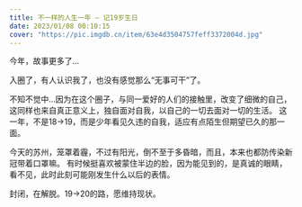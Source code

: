 ```yaml
---
title: 不一样的人生一年 – 记19岁生日
date: 2023/01/08 00:10:15
cover: "https://pic.imgdb.cn/item/63e4d3504757feff3372004d.jpg"
---
```

今年，故事更多了…

入圈了，有人认识我了，也没有感觉那么“无事可干”了。

不知不觉中…因为在这个圈子，与同一爱好的人们的接触里，改变了细微的自己，这同样也来自真正意义上，独自面对自我，以自己的一切去面对一切的生活。
这一年，不是18->19，而是少年看见久违的自我，适应有点陌生但期望已久的那一面。

今天的苏州，笼罩着霾，不过有阳光，倒不至于多昏暗，而且，本来也都防传染新冠带着口罩嘛。
有时候挺喜欢被蒙住半边的脸，因为能见到的，是真诚的眼睛，看不见，此时此刻可能刚发生什么以后的表情。

封闭，在解脱。19->20的路，愿维持现状。

